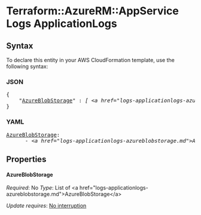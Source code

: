 # Terraform::AzureRM::AppService Logs ApplicationLogs

## Syntax

To declare this entity in your AWS CloudFormation template, use the following syntax:

### JSON

<pre>
{
    "<a href="#azureblobstorage" title="AzureBlobStorage">AzureBlobStorage</a>" : <i>[ &lt;a href=&#34;logs-applicationlogs-azureblobstorage.md&#34;&gt;AzureBlobStorage&lt;/a&gt;, ... ]</i>
}
</pre>

### YAML

<pre>
<a href="#azureblobstorage" title="AzureBlobStorage">AzureBlobStorage</a>: <i>
      - &lt;a href=&#34;logs-applicationlogs-azureblobstorage.md&#34;&gt;AzureBlobStorage&lt;/a&gt;</i>
</pre>

## Properties

#### AzureBlobStorage

_Required_: No
_Type_: List of &lt;a href=&#34;logs-applicationlogs-azureblobstorage.md&#34;&gt;AzureBlobStorage&lt;/a&gt;

_Update requires_: [No interruption](https://docs.aws.amazon.com/AWSCloudFormation/latest/UserGuide/using-cfn-updating-stacks-update-behaviors.html#update-no-interrupt)

